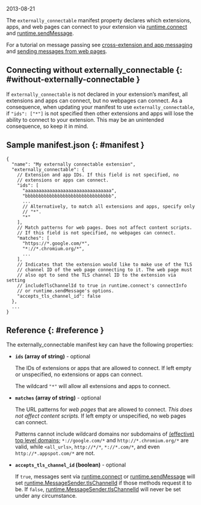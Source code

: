 2013-08-21

The `externally_connectable` manifest property declares which extensions, apps, and web pages can connect to your extension via [runtime.connect](/docs/extensions/runtime#method-connect) and [runtime.sendMessage](/docs/extensions/runtime#method-sendMessage).

For a tutorial on message passing see [cross-extension and app messaging](/docs/extensions/mv2/messaging#external) and [sending messages from web pages](/docs/extensions/mv2/messaging#external-webpage).

## Connecting without externally_connectable {: \#without-externally-connectable }

If `externally_connectable` is not declared in your extension’s manifest, all extensions and apps can connect, but no webpages can connect. As a consequence, when updating your manifest to use `externally_connectable`, if `"ids": ["*"]` is not specified then other extensions and apps will lose the ability to connect to your extension. This may be an unintended consequence, so keep it in mind.

## Sample manifest.json {: \#manifest }

    {
      "name": "My externally connectable extension",
      "externally_connectable": {
        // Extension and app IDs. If this field is not specified, no
        // extensions or apps can connect.
        "ids": [
          "aaaaaaaaaaaaaaaaaaaaaaaaaaaaaaaa",
          "bbbbbbbbbbbbbbbbbbbbbbbbbbbbbbbb",
          ...
          // Alternatively, to match all extensions and apps, specify only
          // "*".
          "*"
        ],
        // Match patterns for web pages. Does not affect content scripts.
        // If this field is not specified, no webpages can connect.
        "matches": [
          "https://*.google.com/*",
          "*://*.chromium.org/*",
          ...
        ],
        // Indicates that the extension would like to make use of the TLS
        // channel ID of the web page connecting to it. The web page must
        // also opt to send the TLS channel ID to the extension via setting
        // includeTlsChannelId to true in runtime.connect's connectInfo
        // or runtime.sendMessage's options.
        "accepts_tls_channel_id": false
      },
      ...
    }

## Reference {: \#reference }

The externally_connectable manifest key can have the following properties:

- **`ids` (array of string)** - optional

  The IDs of extensions or apps that are allowed to connect. If left empty or unspecified, no extensions or apps can connect.

  The wildcard `"*"` will allow all extensions and apps to connect.

- **`matches` (array of string)** - optional

  The URL patterns for _web pages_ that are allowed to connect. _This does not affect content scripts._ If left empty or unspecified, no web pages can connect.

  Patterns cannot include wildcard domains nor subdomains of [(effective) top level domains](http://publicsuffix.org/list/); `*://google.com/*` and `http://*.chromium.org/*` are valid, while `<all_urls>`, `http://*/*`, `*://*.com/*`, and even `http://*.appspot.com/*` are not.

- **`accepts_tls_channel_id` (boolean)** - optional

  If `true`, messages sent via [runtime.connect](/docs/extensions/runtime#method-connect) or [runtime.sendMessage](/docs/extensions/runtime#method-sendMessage) will set [runtime.MessageSender.tlsChannelId](/docs/extensions/runtime#property-MessageSender-tlsChannelId) if those methods request it to be. If `false`, [runtime.MessageSender.tlsChannelId](/docs/extensions/runtime#property-MessageSender-tlsChannelId) will never be set under any circumstance.
